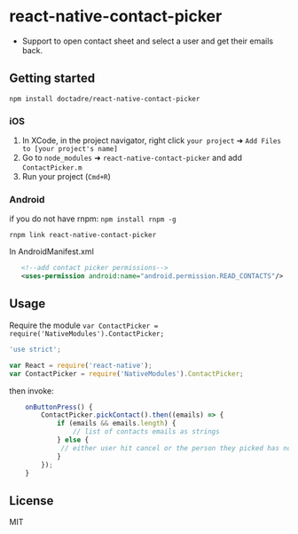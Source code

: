 # react-native-contact-picker

* Support to open contact sheet and select a user and get their emails back.

## Getting started

`npm install doctadre/react-native-contact-picker`

### iOS
1. In XCode, in the project navigator, right click `your project` ➜ `Add Files to [your project's name]`
2. Go to `node_modules` ➜ `react-native-contact-picker` and add `ContactPicker.m`
3. Run your project (`Cmd+R`)

### Android

 if you do not have rnpm: `npm install rnpm -g`

 `rnpm link react-native-contact-picker`

 In AndroidManifest.xml

 ```xml
 	<!--add contact picker permissions-->
    <uses-permission android:name="android.permission.READ_CONTACTS"/>
 ```	


## Usage

Require the module `var ContactPicker = require('NativeModules').ContactPicker;`

```javascript
'use strict';

var React = require('react-native');
var ContactPicker = require('NativeModules').ContactPicker;
```

then invoke:

```javascript
    onButtonPress() {
        ContactPicker.pickContact().then((emails) => {
            if (emails && emails.length) {
                // list of contacts emails as strings
            } else {
             // either user hit cancel or the person they picked has no emails
            }
        });
    }
```

## License

MIT
